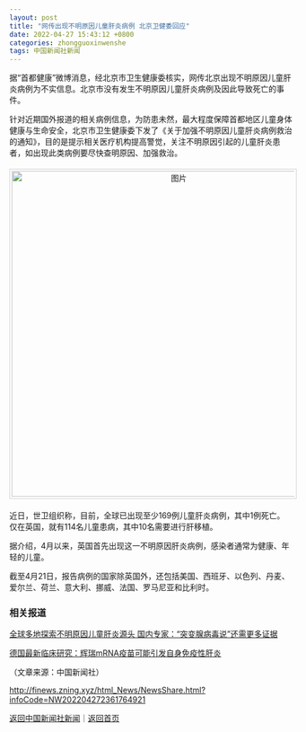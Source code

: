 ```yaml
---
layout: post
title: "网传出现不明原因儿童肝炎病例 北京卫健委回应"
date: 2022-04-27 15:43:12 +0800
categories: zhongguoxinwenshe
tags: 中国新闻社新闻
---
```

<p>据“首都健康”微博消息，经北京市卫生健康委核实，网传北京出现不明原因儿童肝炎病例为不实信息。北京市没有发生不明原因儿童肝炎病例及因此导致死亡的事件。</p><p>针对近期国外报道的相关病例信息，为防患未然，最大程度保障首都地区儿童身体健康与生命安全，北京市卫生健康委下发了《关于加强不明原因儿童肝炎病例救治的通知》，目的是提示相关医疗机构提高警觉，关注不明原因引起的儿童肝炎患者，如出现此类病例要尽快查明原因、加强救治。</p><center><img src="https://dfscdn.dfcfw.com/download/D25482339869296484223_w596h299.jpg" alt="图片" width="580" style="border:#d1d1d1 1px solid;padding:3px;margin:5px 0;" /></center><p>近日，世卫组织称，目前，全球已出现至少169例儿童肝炎病例，其中1例死亡。仅在英国，就有114名儿童患病，其中10名需要进行肝移植。</p><p>据介绍，4月以来，英国首先出现这一不明原因肝炎病例，感染者通常为健康、年轻的儿童。</p><p>截至4月21日，报告病例的国家除英国外，还包括美国、西班牙、以色列、丹麦、爱尔兰、荷兰、意大利、挪威、法国、罗马尼亚和比利时。</p><h3 class="emh3"><strong>相关报道</strong></h3><p><a href="https://finance.eastmoney.com/a/202204272361767882.html">全球多地探索不明原因儿童肝炎源头 国内专家：“突变腺病毒说”还需更多证据</a></p><p><a href="https://finance.eastmoney.com/a/202204272360070510.html">德国最新临床研究：辉瑞mRNA疫苗可能引发自身免疫性肝炎</a><br /></p><p class="em_media">（文章来源：中国新闻社）</p>

<http://finews.zning.xyz/html_News/NewsShare.html?infoCode=NW202204272361764921>

[返回中国新闻社新闻](//finews.withounder.com/category/zhongguoxinwenshe.html)｜[返回首页](//finews.withounder.com/)